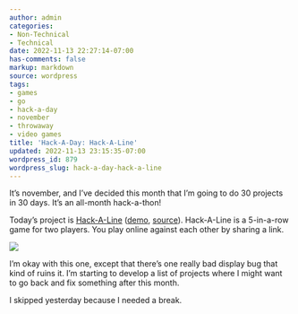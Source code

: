 ```yaml
---
author: admin
categories:
- Non-Technical
- Technical
date: 2022-11-13 22:27:14-07:00
has-comments: false
markup: markdown
source: wordpress
tags:
- games
- go
- hack-a-day
- november
- throwaway
- video games
title: 'Hack-A-Day: Hack-A-Line'
updated: 2022-11-13 23:15:35-07:00
wordpress_id: 879
wordpress_slug: hack-a-day-hack-a-line
---
```

It’s november, and I’ve decided this month that I’m going to do 30 projects in 30 days. It’s an all-month hack-a-thon!

Today’s project is [Hack-A-Line](https://tilde.za3k.com/hackaday/line/) ([demo](https://tilde.za3k.com/hackaday/line/), [source](https://github.com/za3k/day13_line)). Hack-A-Line is a 5-in-a-row game for two players. You play online against each other by sharing a link.

[![](../wp-content/uploads/2022/11/screenshot-11.png)](https://tilde.za3k.com/hackaday/line/)

I’m okay with this one, except that there’s one really bad display bug that kind of ruins it. I’m starting to develop a list of projects where I might want to go back and fix something after this month.

I skipped yesterday because I needed a break.
